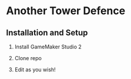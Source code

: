 # Another Tower Defence 

## Installation and Setup 

1. Install GameMaker Studio 2 

2. Clone repo 

3. Edit as you wish!
